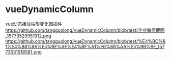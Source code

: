 # vueDynamicColumn
vue动态播放柱形变化图插件
https://github.com/tangguolong/vueDynamicColumn/blob/test/企业微信截图_15773529951912.png
https://github.com/tangguolong/vueDynamicColumn/blob/test/%E4%BC%81%E4%B8%9A%E5%BE%AE%E4%BF%A1%E6%88%AA%E5%9B%BE_15773531918581.png
